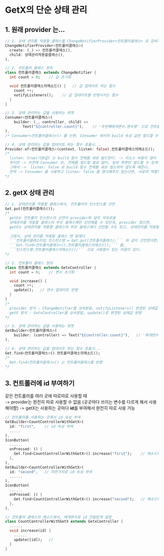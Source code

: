# GetX의 단순 상태 관리

## 1. 원래 provider 는...

```dart
// 1. 상태 관리를 적용할 클래스를 ChangeNotifierProvider<컨트롤러클래스> 로 감싸기 
ChangeNotifierProvider<컨트롤러클래스>(
  create: (_) => 컨트롤러클래스(),
  child: 상태관리적용할클래스(),
),

// 2. 컨트롤러 클래스 정의
class 컨트롤러클래스 extends ChangeNotifier {
  int count = 0;    // 값 초기화

  void 컨트롤러클래스의메소드() {   // 값 업데이트 하는 함수
    count ++;
    notifyListeners();    // 값 업데이트를 반영시키는 함수
  }
}

// 3. 상태 관리하는 값을 사용하는 위젯
Consumer<컨트롤러클래스>(
    builder: (_, controller, child) =>
        Text("${controller.count}"),    // '두번째매개변수.변수명' 으로 컨트롤러 클래스의 값 불러오기 
),
/* Consumer<컨트롤러클래스>() 를 쓰면, Consumer 에서의 build 속성 값만 빌드할 수 있다. */

// 4. 상태 관리하는 값을 업데이트 하는 함수 호출시...
Provider.of<컨트롤러클래스>(context, listen: false).컨트롤러클래스의메소드();
/*
  listen: true(기본값) 는 build 함수 전체를 새로 빌드한다. -> 리소스 비용이 많이 든다.
  하지만 -> 이전에 Consumer 로, 전체를 빌드할 필요 없이, 일부 위젯만 빌드할 수 있게 해줬다. 
  그래서 ->  listen: false 로 build 함수 전체를 새로 빌드하지 않도록 해준다. 
  만약 -> Consumer 를 사용하고 listen: false 를 명시해주지 않는다면, 서로의 역할이 충돌이 나서 에러난다.
*/ 
```


## 2. getX 상태 관리

```dart
// 1. 상태관리를 적용할 클래스에서, 컨트롤러의 인스턴스를 선언
Get.put(컨트롤러클래스());
/*
  getX는 컨트롤러 인스턴스의 선언이 provider와 달리 자유로움 
  상태관리를 적용할 클래스의 부모 클래스에만 선언해줄 수 있던게, provider 였으면,
  getX는 상태관리를 적용할 클래스의 부모 클래스에다 선언할 수도 있고, 상태관리를 적용할 클래스에다 선언할 수도 있다.
  
  그래서, 상태 관리를 적용할 클래스 맨 앞에다
  ```컨트롤러클래스타입 인스턴스명 = Get.put(컨트롤러클래스);``` 와 같이 선언한다면, 
  ```Get.find<컨트롤러클래스>().컨트롤러클래스의메소드();``` 를,
  ```인스턴스명.컨트롤러클래스의메소드();``` 으로 사용할수 있는 이점이 있다.
*/

// 2. 컨트롤러 클래스 정의
class 컨트롤러클래스 extends GetxController {
  int count = 0;    // 변수 초기화

  void increase() {
    count ++;
    update();   // 변수 업데이트 반영
  }
}
/*
  provider 방식 : ChangeNotifier를 상속받음, notifyListeners() 변경된 상태값 반영
  getX 방식 : GetxController를 상속받음, update()로 변경된 상태값 반영
*/

// 3. 상태 관리하는 값을 사용하는 위젯
GetBuilder<컨트롤러클래스>(
    builder: (controller) => Text("${controller.count}"),   // '매개변수.변수명' 으로 컨트롤러 클래스의 값 불러오기
),

// 4. 상태 관리하는 값을 업데이트 하는 함수 호출시...
Get.find<컨트롤러클래스>().컨트롤러클래스의메소드();
/*
  Get.find<컨트롤러클래스>() 는 컨트롤러클래스를 반환
*/
```


## 3. 컨트롤러에 id 부여하기

같은 컨트롤러를 여러 곳에 따로따로 사용할 때  
-> provider는 완전히 따로 사용할 수 없음 (곳곳마다 쓰이는 변수를 다르게 해서 사용해야함)
-> getX는 사용하는 곳마다 **id**를 부여해서 완전히 따로 사용 가능

```dart
// 컨트롤러를 사용하는 곳에서 id 속성 부여
GetBuilder<CountControllerWithGetX>(
  id: "first",    // id 속성 부여
  .....
),
IconButton(
  ......
  onPressed: () {
    Get.find<CountControllerWithGetX>().increase("first");    // 메소드에 id 값을 인자로 넘겨 호출
  },
),
GetBuilder<CountControllerWithGetX>(
  id: "second",   // 마찬가지로 id 속성 부여
  ......
),
IconButton(
  ......
  onPressed: () {
    Get.find<CountControllerWithGetX>().increase("second");   // 메소드에 id 값을 인자로 넘겨 호출
  },
),

// 컨트롤러 클래스의 메소드에서, 매개변수로 id 전달받게 설정
class CountControllerWithGetX extends GetxController {
  ......
  void increase(id) {
    ......
    update([id]);   // 
  }
}
```
